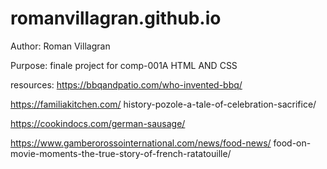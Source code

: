 # romanvillagran.github.io

Author: Roman Villagran

Purpose: finale project for comp-001A HTML AND CSS

resources: https://bbqandpatio.com/who-invented-bbq/

https://familiakitchen.com/
history-pozole-a-tale-of-celebration-sacrifice/

https://cookindocs.com/german-sausage/

https://www.gamberorossointernational.com/news/food-news/
food-on-movie-moments-the-true-story-of-french-ratatouille/





